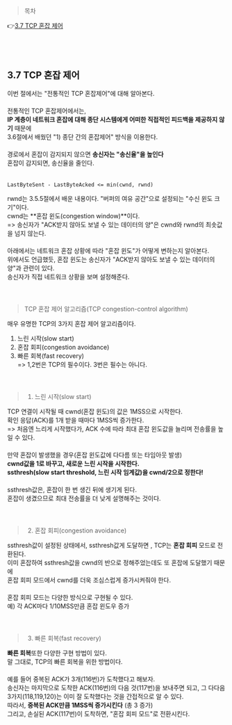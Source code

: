 > 목차

👉[3.7 TCP 혼잡 제어](#37-TCP-혼잡-제어)　   

　   
　   
## 3.7 TCP 혼잡 제어

이번 절에서는 "전통적인 TCP 혼잡제어"에 대해 알아본다.　   
　   
전통적인 TCP 혼잡제어에서는, 　   
**IP 계층이 네트워크 혼잡에 대해 종단 시스템에게 어떠한 직접적인 피드백을 제공하지 않기** 때문에　   
3.6절에서 배웠던 "1) 종단 간의 혼잡제어" 방식을 이용한다. 　   
　   
경로에서 혼잡이 감지되지 않으면 **송신자는 "송신율"을 높인다**　   
혼잡이 감지되면, 송신율을 줄인다.　   
　   
~~~
LastByteSent - LastByteAcked <= min(cwnd, rwnd)
~~~
rwnd는 3.5.5절에서 배운 내용이다. "버퍼의 여유 공간"으로 설정되는 "수신 윈도 크기"이다.　   
cwnd는 **혼잡 윈도(congestion window)**이다.　   
=> 송신자가 "ACK받지 않아도 보낼 수 있는 데이터의 양"은 cwnd와 rwnd의 최솟값을 넘지 않는다.　   
　   
아래에서는 네트워크 혼잡 상황에 따라 "혼잡 윈도"가 어떻게 변하는지 알아본다.　   
위에서도 언급했듯, 혼잡 윈도는 송신자가 "ACK받지 않아도 보낼 수 있는 데이터의 양"과 관련이 있다.　   
송신자가 직접 네트워크 상황을 보며 설정해준다.　   
　   
　   
> TCP 혼잡 제어 알고리즘(TCP congestion-control algorithm)

매우 유명한 TCP의 3가지 혼잡 제어 알고리즘이다.　   
1) 느린 시작(slow start)　   
2) 혼잡 회피(congestion avoidance)　   
3) 빠른 회복(fast recovery)　   
=> 1,2번은 TCP의 필수이다. 3번은 필수는 아니다.　   
　   
　   
> 1) 느린 시작(slow start)

TCP 연결이 시작될 때 cwnd(혼잡 윈도)의 값은 1MSS으로 시작한다.　   
확인 응답(ACK)를 1개 받을 때마다 1MSS씩 증가한다.　   
=> 처음엔 느리게 시작했다가, ACK 수에 따라 최대 혼잡 윈도값을 늘리며 전송률을 높일 수 있다.　   
　   
만약 혼잡이 발생했을 경우(혼잡 윈도값에 다다름 또는 타임아웃 발생)　   
**cwnd값을 1로 바꾸고, 새로운 느린 시작을 시작한다. 　   
ssthresh(slow start threshold, 느린 시작 임계값)을 cwnd/2으로 정한다!**　   
　   
ssthresh값은, 혼잡이 한 번 생긴 뒤에 생기게 된다.　    
혼잡이 생겼으므로 최대 전송률을 더 낮게 설명해주는 것이다.　   
　   
　   
> 2) 혼잡 회피(congestion avoidance)

ssthresh값이 설정된 상태에서, ssthresh값게 도달하면 , TCP는 **혼잡 회피** 모드로 전환된다.　   
이미 혼잡하여 ssthresh값을 cwnd의 반으로 정해주었는데도 또 혼잡에 도달했기 때문에　   
혼잡 회피 모드에서 cwnd를 더욱 조심스럽게 증가시켜줘야 한다.　   
　   
혼잡 회피 모드는 다양한 방식으로 구현될 수 있다.　   
예) 각 ACK마다 1/10MSS만큼 혼잡 윈도우 증가　   
　   
　   
> 3) 빠른 회복(fast recovery)

**빠른 회복**또한 다양한 구현 방법이 있다.　   
말 그대로, TCP의 빠른 회복을 위한 방법이다.　   
　   
예를 들어 중복된 ACK가 3개(116번)가 도착했다고 해보자. 　   
송신자는 마지막으로 도착한 ACK(116번)의 다음 것(117번)을 보내주면 되고, 그 다다음 3가지(118,119,120)는 이미 잘 도착했다는 것을 간접적으로 알 수 있다. 　   
따라서, **중복된 ACK만큼 1MSS씩 증가시킨다** (총 3 증가)　   
그리고, 손실된 ACK(117번)이 도착하면, "혼잡 회피 모드"로 전환시킨다.　   
